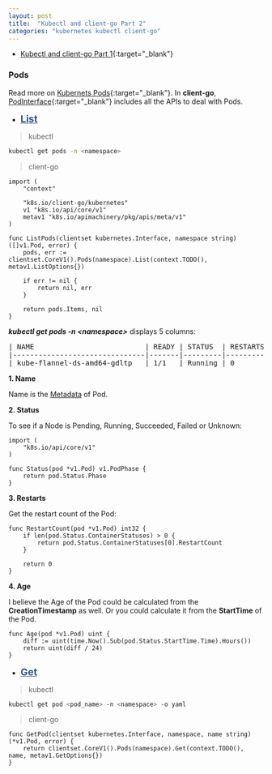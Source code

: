 ```yaml
---
layout: post
title:  "Kubectl and client-go Part 2"
categories: "kubernetes kubectl client-go"
---
```


- [Kubectl and client-go Part 1](http://yuezhizizhang.github.io/kubernetes/kubectl/client-go/2020/05/13/kubectl-client-go-part-1.html){:target="_blank"}

### Pods

Read more on [Kubernets Pods](https://kubernetes.io/docs/concepts/workloads/pods/pod/){:target="_blank"}. In **client-go**, [PodInterface](https://github.com/kubernetes/client-go/blob/master/kubernetes/typed/core/v1/pod.go){:target="_blank"} includes all the APIs to deal with Pods.

- **<span style="text-decoration: underline; color: #2f5687; font-size: 1.2rem;">List</span>**

> kubectl

```bash
kubectl get pods -n <namespace>
```

> client-go

```golang
import (
    "context"

    "k8s.io/client-go/kubernetes"
    v1 "k8s.io/api/core/v1"
    metav1 "k8s.io/apimachinery/pkg/apis/meta/v1"
)

func ListPods(clientset kubernetes.Interface, namespace string) ([]v1.Pod, error) {
    pods, err := clientset.CoreV1().Pods(namespace).List(context.TODO(), metav1.ListOptions{})

    if err != nil {
        return nil, err
    }

    return pods.Items, nil
}
```

***kubectl get pods -n &lt;namespace&gt;*** displays 5 columns:

<pre>
| NAME                          | READY | STATUS  | RESTARTS | AGE |
|-------------------------------|-------|---------|----------|-----|
| kube-flannel-ds-amd64-gdltp   | 1/1   | Running | 0        | 14d |
</pre>

**1. Name**

Name is the [Metadata](https://github.com/kubernetes/community/blob/master/contributors/devel/sig-architecture/api-conventions.md#metadata) of Pod.

**2. Status**

To see if a Node is Pending, Running, Succeeded, Failed or Unknown:

```golang
import (
    "k8s.io/api/core/v1"
)

func Status(pod *v1.Pod) v1.PodPhase {
    return pod.Status.Phase
}
```

**3. Restarts**

Get the restart count of the Pod:

```golang
func RestartCount(pod *v1.Pod) int32 {
    if len(pod.Status.ContainerStatuses) > 0 {
        return pod.Status.ContainerStatuses[0].RestartCount
    }
	
    return 0
}
```

**4. Age**

I believe the Age of the Pod could be calculated from the **CreationTimestamp** as well. Or you could calculate it from the **StartTime** of the Pod.

```golang
func Age(pod *v1.Pod) uint {
    diff := uint(time.Now().Sub(pod.Status.StartTime.Time).Hours())
    return uint(diff / 24)
}
```

- **<span style="text-decoration: underline; color: #2f5687; font-size: 1.2rem;">Get</span>**

> kubectl

```bash
kubectl get pod <pod_name> -n <namespace> -o yaml
```

> client-go

```golang
func GetPod(clientset kubernetes.Interface, namespace, name string) (*v1.Pod, error) {
    return clientset.CoreV1().Pods(namespace).Get(context.TODO(), name, metav1.GetOptions{})
}
```